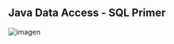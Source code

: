 ## Java Data Access - SQL Primer

![imagen](https://user-images.githubusercontent.com/63612112/209009276-4a262021-9857-452f-82c6-9202e7d99ca2.png)
